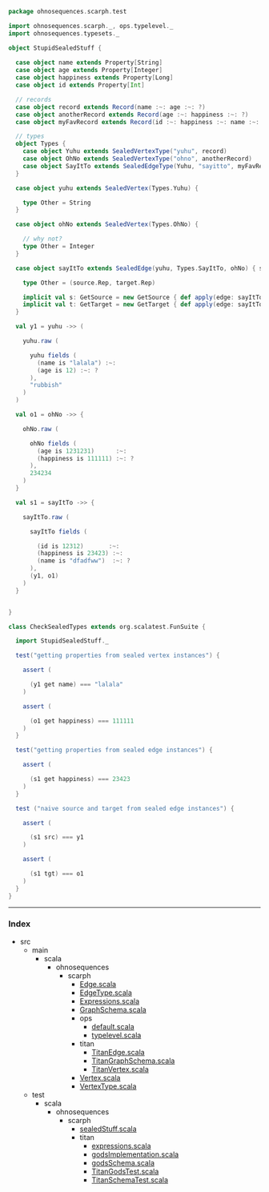 
```scala
package ohnosequences.scarph.test

import ohnosequences.scarph._, ops.typelevel._
import ohnosequences.typesets._

object StupidSealedStuff {
  
  case object name extends Property[String]
  case object age extends Property[Integer]
  case object happiness extends Property[Long]
  case object id extends Property[Int]

  // records
  case object record extends Record(name :~: age :~: ?)
  case object anotherRecord extends Record(age :~: happiness :~: ?)
  case object myFavRecord extends Record(id :~: happiness :~: name :~: ?)

  // types
  object Types {
    case object Yuhu extends SealedVertexType("yuhu", record)
    case object OhNo extends SealedVertexType("ohno", anotherRecord)  
    case object SayItTo extends SealedEdgeType(Yuhu, "sayitto", myFavRecord, OhNo) with ManyIn with OneOut
  }

  case object yuhu extends SealedVertex(Types.Yuhu) {

    type Other = String
  }

  case object ohNo extends SealedVertex(Types.OhNo) {

    // why not?
    type Other = Integer
  }

  case object sayItTo extends SealedEdge(yuhu, Types.SayItTo, ohNo) { sayItTo =>

    type Other = (source.Rep, target.Rep)

    implicit val s: GetSource = new GetSource { def apply(edge: sayItTo.Rep) = edge.other._1 }
    implicit val t: GetTarget = new GetTarget { def apply(edge: sayItTo.Rep) = edge.other._2 } 
  }

  val y1 = yuhu ->> (

    yuhu.raw (

      yuhu fields (
        (name is "lalala") :~:
        (age is 12) :~: ?
      ),
      "rubbish"
    )
  )

  val o1 = ohNo ->> {

    ohNo.raw (

      ohNo fields (
        (age is 1231231)      :~:
        (happiness is 111111) :~: ?
      ),
      234234
    )
  }

  val s1 = sayItTo ->> {

    sayItTo.raw (

      sayItTo fields (

        (id is 12312)       :~: 
        (happiness is 23423) :~: 
        (name is "dfadfww")  :~: ?
      ),
      (y1, o1)
    )
  }


}

class CheckSealedTypes extends org.scalatest.FunSuite {

  import StupidSealedStuff._

  test("getting properties from sealed vertex instances") {

    assert (

      (y1 get name) === "lalala"
    )

    assert (

      (o1 get happiness) === 111111
    )
  }

  test("getting properties from sealed edge instances") {

    assert (

      (s1 get happiness) === 23423
    )
  }

  test ("naive source and target from sealed edge instances") {

    assert (

      (s1 src) === y1
    )

    assert (

      (s1 tgt) === o1
    )
  }
}

```


------

### Index

+ src
  + main
    + scala
      + ohnosequences
        + scarph
          + [Edge.scala][main/scala/ohnosequences/scarph/Edge.scala]
          + [EdgeType.scala][main/scala/ohnosequences/scarph/EdgeType.scala]
          + [Expressions.scala][main/scala/ohnosequences/scarph/Expressions.scala]
          + [GraphSchema.scala][main/scala/ohnosequences/scarph/GraphSchema.scala]
          + ops
            + [default.scala][main/scala/ohnosequences/scarph/ops/default.scala]
            + [typelevel.scala][main/scala/ohnosequences/scarph/ops/typelevel.scala]
          + titan
            + [TitanEdge.scala][main/scala/ohnosequences/scarph/titan/TitanEdge.scala]
            + [TitanGraphSchema.scala][main/scala/ohnosequences/scarph/titan/TitanGraphSchema.scala]
            + [TitanVertex.scala][main/scala/ohnosequences/scarph/titan/TitanVertex.scala]
          + [Vertex.scala][main/scala/ohnosequences/scarph/Vertex.scala]
          + [VertexType.scala][main/scala/ohnosequences/scarph/VertexType.scala]
  + test
    + scala
      + ohnosequences
        + scarph
          + [sealedStuff.scala][test/scala/ohnosequences/scarph/sealedStuff.scala]
          + titan
            + [expressions.scala][test/scala/ohnosequences/scarph/titan/expressions.scala]
            + [godsImplementation.scala][test/scala/ohnosequences/scarph/titan/godsImplementation.scala]
            + [godsSchema.scala][test/scala/ohnosequences/scarph/titan/godsSchema.scala]
            + [TitanGodsTest.scala][test/scala/ohnosequences/scarph/titan/TitanGodsTest.scala]
            + [TitanSchemaTest.scala][test/scala/ohnosequences/scarph/titan/TitanSchemaTest.scala]

[main/scala/ohnosequences/scarph/Edge.scala]: ../../../../main/scala/ohnosequences/scarph/Edge.scala.md
[main/scala/ohnosequences/scarph/EdgeType.scala]: ../../../../main/scala/ohnosequences/scarph/EdgeType.scala.md
[main/scala/ohnosequences/scarph/Expressions.scala]: ../../../../main/scala/ohnosequences/scarph/Expressions.scala.md
[main/scala/ohnosequences/scarph/GraphSchema.scala]: ../../../../main/scala/ohnosequences/scarph/GraphSchema.scala.md
[main/scala/ohnosequences/scarph/ops/default.scala]: ../../../../main/scala/ohnosequences/scarph/ops/default.scala.md
[main/scala/ohnosequences/scarph/ops/typelevel.scala]: ../../../../main/scala/ohnosequences/scarph/ops/typelevel.scala.md
[main/scala/ohnosequences/scarph/titan/TitanEdge.scala]: ../../../../main/scala/ohnosequences/scarph/titan/TitanEdge.scala.md
[main/scala/ohnosequences/scarph/titan/TitanGraphSchema.scala]: ../../../../main/scala/ohnosequences/scarph/titan/TitanGraphSchema.scala.md
[main/scala/ohnosequences/scarph/titan/TitanVertex.scala]: ../../../../main/scala/ohnosequences/scarph/titan/TitanVertex.scala.md
[main/scala/ohnosequences/scarph/Vertex.scala]: ../../../../main/scala/ohnosequences/scarph/Vertex.scala.md
[main/scala/ohnosequences/scarph/VertexType.scala]: ../../../../main/scala/ohnosequences/scarph/VertexType.scala.md
[test/scala/ohnosequences/scarph/sealedStuff.scala]: sealedStuff.scala.md
[test/scala/ohnosequences/scarph/titan/expressions.scala]: titan/expressions.scala.md
[test/scala/ohnosequences/scarph/titan/godsImplementation.scala]: titan/godsImplementation.scala.md
[test/scala/ohnosequences/scarph/titan/godsSchema.scala]: titan/godsSchema.scala.md
[test/scala/ohnosequences/scarph/titan/TitanGodsTest.scala]: titan/TitanGodsTest.scala.md
[test/scala/ohnosequences/scarph/titan/TitanSchemaTest.scala]: titan/TitanSchemaTest.scala.md